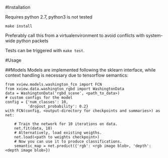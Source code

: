 #Installation

Requires python 2.7, python3 is not tested

    make install

Preferably call this from a virtualenvironment to avoid conflicts with system-wide python packets

Tests can be triggered with `make test`.

#Usage

##Models
Models are implemented following the sklearn interface, while context handling is necessary due to tensorflow semantics:

    from xview.models.washington_fcn import FCN
    from xview.data.washington_rgbd import WashingtonData
    data = WashingtonData('rgbd_scene', <path_to_data>)
    # custom configs for the model
    config = {'num_classes': 10,
              'dropout_probability': 0.2}
    with FCN(config, <output-directory for checkpoints and summaries>) as net:
        
        # Train the network for 10 iterations on data.
        net.fit(data, 10)
        # Alternatively, load existing weigths.
        net.load(<path to weights checkpoint>)
        # Now you can use it to produce classifications.
        semantic_map = net.predict({'rgb': <rgb image blob>, 'depth': <depth image blob>})


